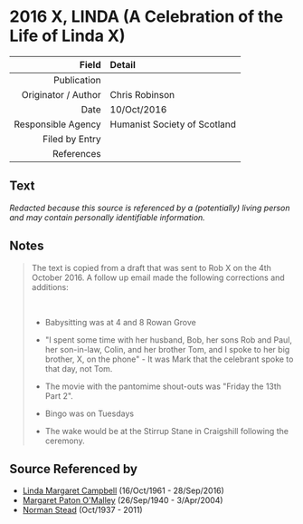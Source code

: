 ﻿---
layout: page
permalink: /sources/s17101956
---

# 2016 X, LINDA (A Celebration of the Life of Linda X)

Field | Detail
---:|:---
Publication | 
Originator / Author | Chris Robinson
Date | 10/Oct/2016
Responsible Agency | Humanist Society of Scotland
Filed by Entry | 
References | 

## Text

_Redacted because this source is referenced by a (potentially) living person and may contain personally identifiable information._

## Notes

> The text is copied from a draft that was sent to Rob X on the 4th October 2016. A follow up email made the following corrections and additions:
>
> <br/>
>
> * Babysitting was at 4 and 8 Rowan Grove
>
> * "I spent some time with her husband, Bob, her sons Rob and Paul, her son-in-law, Colin, and her brother Tom, and I spoke to her big brother, X, on the phone" - It was Mark that the celebrant spoke to that day, not Tom.
>
> * The movie with the pantomime shout-outs was "Friday the 13th Part 2".
>
> * Bingo was on Tuesdays
>
> * The wake would be at the Stirrup Stane in Craigshill following the ceremony.
>


## Source Referenced by

* [Linda Margaret Campbell](../people/@76650284@-linda-margaret-campbell-b1961-10-16-d2016-9-28.md) (16/Oct/1961 - 28/Sep/2016)
* [Margaret Paton O'Malley](../people/@46723082@-margaret-paton-o'malley-b1940-9-26-d2004-4-3.md) (26/Sep/1940 - 3/Apr/2004)
* [Norman Stead](../people/@69808462@-norman-stead-b1937-10-d2011.md) (Oct/1937 - 2011)
